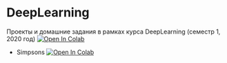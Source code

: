 # DeepLearning
Проекты и домашние задания в рамках курса DeepLearning (семестр 1, 2020 год)
[![Open In Colab](https://colab.research.google.com/assets/colab-badge.svg)](https://colab.research.google.com/github/DariaVoo/DeepLearning/blob/master/)


* Simpsons [![Open In Colab](https://colab.research.google.com/assets/colab-badge.svg)](https://colab.research.google.com/github/DariaVoo/DeepLearning/blob/master/simpsons_baseline.ipynb)
